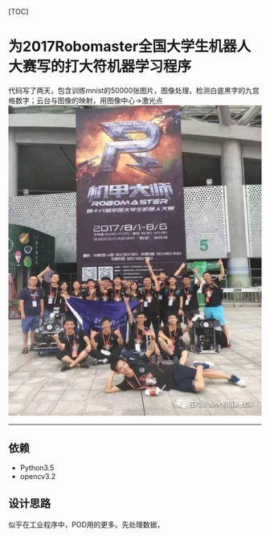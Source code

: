 [TOC]

# 为2017Robomaster全国大学生机器人大赛写的打大符机器学习程序
  代码写了两天，包含训练mnist的50000张图片，图像处理，检测白底黑字的九宫格数字；云台与图像的映射，用图像中心->激光点
![西安电子科技大学-全国赛合影](./img/1.png "Irobot队全国赛合影")

***
## 依赖
+ Python3.5
+ opencv3.2

## 设计思路
似乎在工业程序中，POD用的更多。先处理数据，